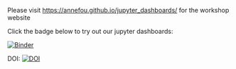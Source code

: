 


Please visit https://annefou.github.io/jupyter_dashboards/ for the workshop website

Click the badge below to try out our jupyter dashboards:

[![Binder](https://mybinder.org/badge.svg)](https://mybinder.org/v2/gh/annefou/jupyter_dashboards/gh-pages)

DOI:
[![DOI](https://zenodo.org/badge/114125668.svg)](https://zenodo.org/badge/latestdoi/114125668)
